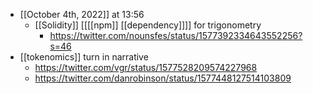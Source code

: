 - [[October 4th, 2022]] at 13:56
    - [[Solidity]] [[[[npm]] [[dependency]]]] for trigonometry
        - https://twitter.com/nounsfes/status/1577392334643552256?s=46
- [[tokenomics]] turn in narrative
    - https://twitter.com/vgr/status/1577528209574227968
    - https://twitter.com/danrobinson/status/1577448127514103809
